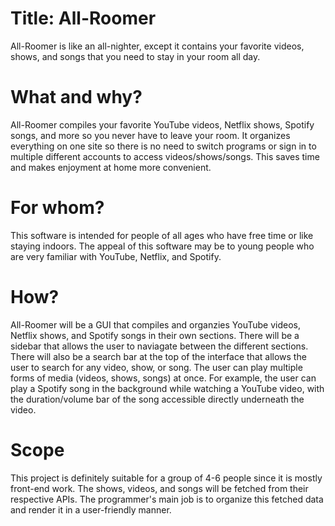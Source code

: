 # Title: All-Roomer
All-Roomer is like an all-nighter, except it contains your favorite videos, shows, and songs that you need to stay in your room all day. 

# What and why?
All-Roomer compiles your favorite YouTube videos, Netflix shows, Spotify songs, and more so you never have to leave your room. It organizes everything on one site so there is no need to switch programs or sign in to multiple different accounts to access videos/shows/songs. This saves time and makes enjoyment at home more convenient. 

# For whom?
This software is intended for people of all ages who have free time or like staying indoors. The appeal of this software may be to young people who are very familiar with YouTube, Netflix, and Spotify. 

# How?
All-Roomer will be a GUI that compiles and organzies YouTube videos, Netflix shows, and Spotify songs in their own sections. There will be a sidebar that allows the user to naviagate between the different sections. There will also be a search bar at the top of the interface that allows the user to search for any video, show, or song. The user can play multiple forms of media (videos, shows, songs) at once. For example, the user can play a Spotify song in the background while watching a YouTube video, with the duration/volume bar of the song accessible directly underneath the video. 

# Scope
This project is definitely suitable for a group of 4-6 people since it is mostly front-end work. The shows, videos, and songs will be fetched from their respective APIs. The programmer's main job is to organize this fetched data and render it in a user-friendly manner. 
